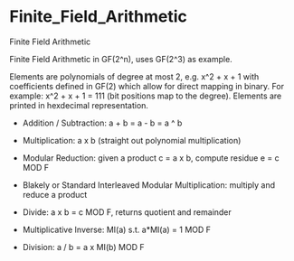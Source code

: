 # Finite_Field_Arithmetic
Finite Field Arithmetic

Finite Field Arithmetic in GF(2^n), uses GF(2^3) as example.

Elements are polynomials of degree at most 2, e.g. x^2 + x + 1 with coefficients defined in GF(2) which allow for direct mapping
in binary. For example: x^2 + x + 1 = 111 (bit positions map to the degree). Elements are printed in hexdecimal representation.


- Addition / Subtraction: a + b = a - b = a ^ b

- Multiplication: a x b (straight out polynomial multiplication)

- Modular Reduction: given a product c = a x b, compute residue e = c MOD F

- Blakely or Standard Interleaved Modular Multiplication: multiply and reduce a product

- Divide: a x b = c MOD F, returns quotient and remainder

- Multiplicative Inverse: MI(a) s.t. a*MI(a) = 1 MOD F

- Division: a / b = a x MI(b) MOD F
